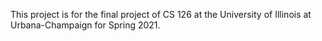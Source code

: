 This project is for the final project of CS 126 at the University of Illinois at Urbana-Champaign for Spring 2021.

